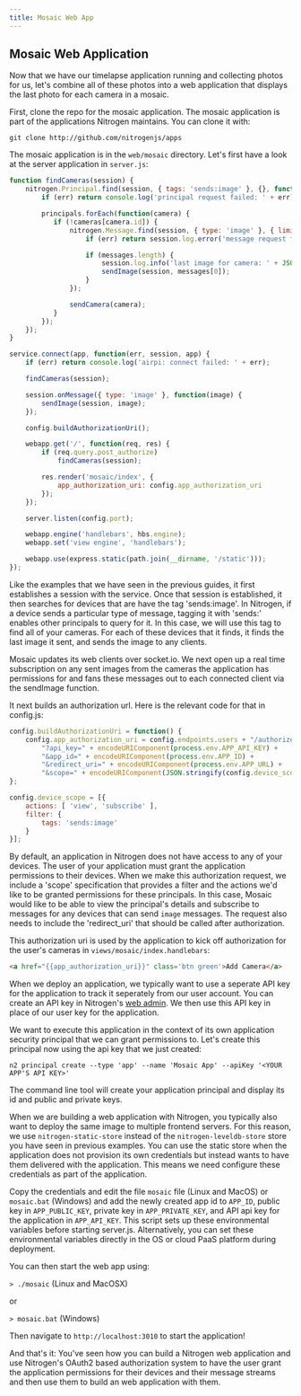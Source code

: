 ```yaml
---
title: Mosaic Web App
---
```


## Mosaic Web Application

Now that we have our timelapse application running and collecting photos for us, let's combine all of these photos into a web application that displays the last photo for each camera in a mosaic.

First, clone the repo for the mosaic application. The mosaic application is part of the applications Nitrogen maintains. You can clone it with:

`git clone http://github.com/nitrogenjs/apps`

The mosaic application is in the `web/mosaic` directory. Let's first have a look at the server application in `server.js`:

```javascript
function findCameras(session) {
    nitrogen.Principal.find(session, { tags: 'sends:image' }, {}, function(err, principals) {
        if (err) return console.log('principal request failed: ' + err);

        principals.forEach(function(camera) {
           if (!cameras[camera.id]) {
               nitrogen.Message.find(session, { type: 'image' }, { limit: 1, sort: { ts: -1 } }, function(err, messages) {
                   if (err) return session.log.error('message request failed: ' + err);

                   if (messages.length) {
                       session.log.info('last image for camera: ' + JSON.stringify(messages));
                       sendImage(session, messages[0]);
                   }
               });

               sendCamera(camera);
           }
        });
    });
}

service.connect(app, function(err, session, app) {
    if (err) return console.log('airpi: connect failed: ' + err);

    findCameras(session);

    session.onMessage({ type: 'image' }, function(image) {
        sendImage(session, image);
    });

    config.buildAuthorizationUri();

    webapp.get('/', function(req, res) {
        if (req.query.post_authorize)
            findCameras(session);

        res.render('mosaic/index', {
            app_authorization_uri: config.app_authorization_uri
        });
    });

    server.listen(config.port);

    webapp.engine('handlebars', hbs.engine);
    webapp.set('view engine', 'handlebars');

    webapp.use(express.static(path.join(__dirname, '/static')));
});
```

Like the examples that we have seen in the previous guides, it first establishes a session with the service. Once that session is established, it then searches for devices that are have the tag 'sends:image'. In Nitrogen, if a device sends a particular type of message, tagging it with 'sends:<message type>' enables other principals to query for it. In this case, we will use this tag to find all of your cameras. For each of these devices that it finds, it finds the last image it sent, and sends the image to any clients.

Mosaic updates its web clients over socket.io. We next open up a real time subscription on any sent images from the cameras the application has permissions for and fans these messages out to each connected client via the sendImage function.

It next builds an authorization url. Here is the relevant code for that in config.js:

```javascript
config.buildAuthorizationUri = function() {
    config.app_authorization_uri = config.endpoints.users + "/authorize" +
        "?api_key=" + encodeURIComponent(process.env.APP_API_KEY) +
        "&app_id=" + encodeURIComponent(process.env.APP_ID) +
        "&redirect_uri=" + encodeURIComponent(process.env.APP_URL) +
        "&scope=" + encodeURIComponent(JSON.stringify(config.device_scope));
};

config.device_scope = [{
    actions: [ 'view', 'subscribe' ],
    filter: {
        tags: 'sends:image'
    }
}];
```

By default, an application in Nitrogen does not have access to any of your devices. The user of your application must grant the application permissions to their devices. When we make this authorization request, we include a 'scope' specification that provides a filter and the actions we'd like to be granted permissions for these principals. In this case, Mosaic would like to be able to view the principal's details and subscribe to messages for any devices that can send `image` messages. The request also needs to include the 'redirect_uri' that should be called after authorization.

This authorization uri is used by the application to kick off authorization for the user's cameras in `views/mosaic/index.handlebars`:

```html
<a href="{{app_authorization_uri}}" class='btn green'>Add Camera</a>
```

When we deploy an application, we typically want to use a seperate API key for the application to track it seperately from our user account. You can create an API key in Nitrogen's [web admin](http://admin.nitrogen.io/#/apikeys). We then use this API key in place of our user key for the application.

We want to execute this application in the context of its own application security principal that we can grant permissions to. Let's create this principal now using the api key that we just created:

`n2 principal create --type 'app' --name 'Mosaic App' --apiKey '<YOUR APP'S API KEY>'`

The command line tool will create your application principal and display its id and public and private keys.

When we are building a web application with Nitrogen, you typically also want to deploy the same image to multiple frontend servers. For this reason, we use `nitrogen-static-store` instead of the `nitrogen-leveldb-store` store you have seen in previous examples. You can use the static store when the application does not provision its own credentials but instead wants to have them delivered with the application. This means we need configure these credentials as part of the application.

Copy the credentials and edit the file `mosaic` file (Linux and MacOS) or `mosaic.bat` (Windows) and add the newly created app id to `APP_ID`, public key in `APP_PUBLIC_KEY`, private key in `APP_PRIVATE_KEY`, and API api key for the application in `APP_API_KEY`. This script sets up these environmental variables before starting server.js. Alternatively, you can set these environmental variables directly in the OS or cloud PaaS platform during deployment.

You can then start the web app using:

`> ./mosaic` (Linux and MacOSX)

or

`> mosaic.bat` (Windows)

Then navigate to `http://localhost:3010` to start the application!

And that's it:  You've seen how you can build a Nitrogen web application and use Nitrogen's OAuth2 based authorization system to have the user grant the application permissions for their devices and their message streams and then use them to build an web application with them.